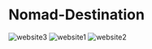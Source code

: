 # Nomad-Destination
![website3](https://github.com/user-attachments/assets/7a91fcfc-0359-479d-b710-1ea6dfdbf1e9)
![website1](https://github.com/user-attachments/assets/179ac0a2-2f50-45ed-8a64-78795db9fba7)
![website2](https://github.com/user-attachments/assets/91a13129-bcd6-443c-99ee-c5bb332856c3)
